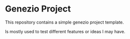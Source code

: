 # Genezio Project

This repository contains a simple genezio project template.

Is mostly used to test different features or ideas I may have.
